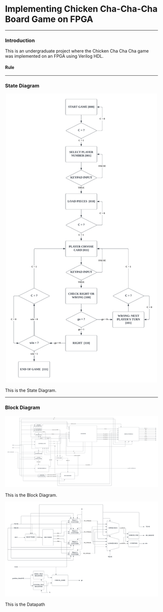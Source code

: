# Implementing Chicken Cha-Cha-Cha Board Game on FPGA
---

### Introduction
This is an undergraduate project where the Chicken Cha Cha Cha game was implemented on an FPGA using Verilog HDL.

#### Rule

---

### State Diagram
<center>
<img src="images/State_Diagram.png" alt="State_Diagram" width="500">
</center>

This is the State Diagram.

---

### Block Diagram

<center>
<img src="images/Block_Diagram.png" alt="State_Diagram" width="1000">
</center>

This is the Block Diagram.

<center>
<img src="images/Datapath.png" alt="State_Diagram" width="1000">
</center>

This is the Datapath

